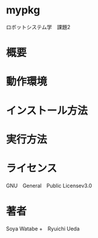 # mypkg
ロボットシステム学　課題2

# 概要

# 動作環境

# インストール方法

# 実行方法

# ライセンス
GNU　General　Public Licensev3.0

# 著者
Soya Watabe +　Ryuichi Ueda
